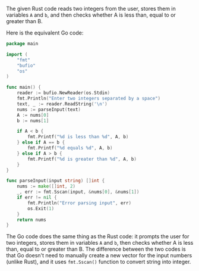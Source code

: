 The given Rust code reads two integers from the user, stores them in variables `A` and `b`, and then checks whether A is less than, equal to or greater than B.

Here is the equivalent Go code:

```go
package main

import (
	"fmt"
	"bufio"
	"os"
)

func main() {
	reader := bufio.NewReader(os.Stdin)
	fmt.Println("Enter two integers separated by a space")
	text, _ := reader.ReadString('\n')
	nums := parseInput(text)
	A := nums[0]
	b := nums[1]

	if A < b {
		fmt.Printf("%d is less than %d", A, b)
	} else if A == b {
		fmt.Printf("%d equals %d", A, b)
	} else if A > b {
		fmt.Printf("%d is greater than %d", A, b)
	}
}

func parseInput(input string) []int {
	nums := make([]int, 2)
	_, err := fmt.Sscan(input, &nums[0], &nums[1])
	if err != nil {
		fmt.Println("Error parsing input", err)
		os.Exit(1)
	}
	return nums
}
```

The Go code does the same thing as the Rust code: it prompts the user for two integers, stores them in variables `A` and `b`, then checks whether A is less than, equal to or greater than B. The difference between the two codes is that Go doesn't need to manually create a new vector for the input numbers (unlike Rust), and it uses `fmt.Sscan()` function to convert string into integer.
